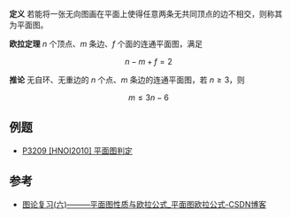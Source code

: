 **定义** 若能将一张无向图画在平面上使得任意两条无共同顶点的边不相交，则称其为平面图。

**欧拉定理** $n$ 个顶点、$m$ 条边、$f$ 个面的连通平面图，满足

$$n - m + f = 2$$

**推论** 无自环、无重边的 $n$ 个点、$m$ 条边的连通平面图，若 $n \ge 3$，则

$$m \le 3n - 6$$

## 例题

- [P3209 [HNOI2010] 平面图判定](https://www.luogu.com.cn/problem/P3209)

## 参考

- [图论复习(六)———平面图性质与欧拉公式_平面图欧拉公式-CSDN博客](https://blog.csdn.net/weixin_45550092/article/details/112298224)
